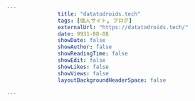 ---
                title: "datatodroids.tech"
                tags: [個人サイト, ブログ]
                externalUrl: "https://datatodroids.tech/"
                date: 9931-08-08
                showDate: false
                showAuthor: false
                showReadingTime: false
                showEdit: false
                showLikes: false
                showViews: false
                layoutBackgroundHeaderSpace: false
                ---

